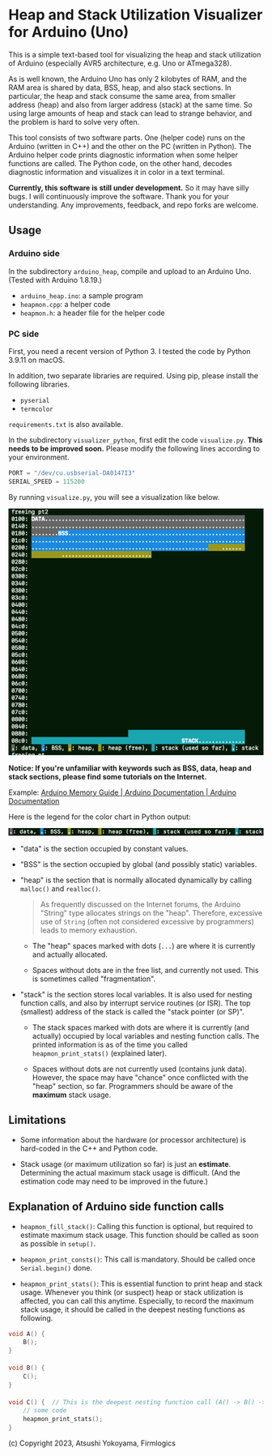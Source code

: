 # Heap and Stack Utilization Visualizer for Arduino (Uno)

This is a simple text-based tool for visualizing the heap and stack utilization of Arduino (especially AVR5 architecture, e.g. Uno or ATmega328).

As is well known, the Arduino Uno has only 2 kilobytes of RAM, and the RAM area is shared by data, BSS, heap, and also stack sections.
In particular, the heap and stack consume the same area, from smaller address (heap) and also from larger address (stack) at the same time.
So using large amounts of heap and stack can lead to strange behavior, and the problem is hard to solve very often.

This tool consists of two software parts.
One (helper code) runs on the Arduino (written in C++) and the other on the PC (written in Python).
The Arduino helper code prints diagnostic information when some helper functions are called.
The Python code, on the other hand, decodes diagnostic information and visualizes it in color in a text terminal.

**Currently, this software is still under development.**  So it may have silly bugs.
I will continuously improve the software.
Thank you for your understanding.
Any improvements, feedback, and repo forks are welcome.

## Usage

### Arduino side

In the subdirectory `arduino_heap`, compile and upload to an Arduino Uno.
(Tested with Arduino 1.8.19.)

- `arduino_heap.ino`: a sample program
- `heapmon.cpp`: a helper code
- `heapmon.h`: a header file for the helper code

### PC side

First, you need a recent version of Python 3.
I tested the code by Python 3.9.11 on macOS.

In addition, two separate libraries are required.
Using pip, please install the following libraries.

- `pyserial`
- `termcolor`

`requirements.txt` is also available.

In the subdirectory `visualizer_python`, first edit the code `visualize.py`.
**This needs to be improved soon.**
Please modify the following lines according to your environment.

```python
PORT = "/dev/cu.usbserial-DA0147I3"
SERIAL_SPEED = 115200
```

By running `visualize.py`, you will see a visualization like below.

![screenshot1](./image/screenshot1.png)

__Notice: If you're unfamiliar with keywords such as BSS, data, heap and stack sections, please find some tutorials on the Internet.__

Example: [Arduino Memory Guide | Arduino Documentation | Arduino Documentation](https://docs.arduino.cc/learn/programming/memory-guide)

Here is the legend for the color chart in Python output:

![legend](./image/legend.png)

- "data" is the section occupied by constant values.

- "BSS" is the section occupied by global (and possibly static) variables.

- "heap" is the section that is normally allocated dynamically by calling `malloc()` and `realloc()`.

  > As frequently discussed on the Internet forums, the Arduino "String" type allocates strings on the "heap".
  > Therefore, excessive use of `String` (often not considered excessive by programmers) leads to memory exhaustion.

    - The "heap" spaces marked with dots (`...`) are where it is currently and actually allocated.

    - Spaces without dots are in the free list, and currently not used.
      This is sometimes called "fragmentation".

- "stack" is the section stores local variables.
It is also used for nesting function calls, and also by interrupt service routines (or ISR).
The top (smallest) address of the stack is called the "stack pointer (or SP)".

    - The stack spaces marked with dots are where it is currently (and actually) occupied by local variables and nesting function calls.
      The printed information is as of the time you called `heapmon_print_stats()` (explained later).

    - Spaces without dots are not currently used (contains junk data).
      However, the space may have "chance" once conflicted with the "heap" section, so far.
      Programmers should be aware of the **maximum** stack usage.

## Limitations

- Some information about the hardware (or processor architecture) is hard-coded in the C++ and Python code.

- Stack usage (or maximum utilization so far) is just an **estimate**.
  Determining the actual maximum stack usage is difficult.
  (And the estimation code may need to be improved in the future.)

## Explanation of Arduino side function calls

- `heapmon_fill_stack()`: Calling this function is optional, but required to estimate maximum stack usage.
  This function should be called as soon as possible in `setup()`.

- `heapmon_print_consts()`: This call is mandatory.
  Should be called once `Serial.begin()` done.

- `heapmon_print_stats()`: This is essential function to print heap and stack usage.
  Whenever you think (or suspect) heap or stack utilization is affected, you can call this anytime.
  Especially, to record the maximum stack usage, it should be called in the deepest nesting functions as following.

```C++
void A() {
    B();
}

void B() {
    C();
}

void C() {  // This is the deepest nesting function call (A() -> B() -> C()).
    // some code
    heapmon_print_stats();
}
```

(c) Copyright 2023, Atsushi Yokoyama, Firmlogics
